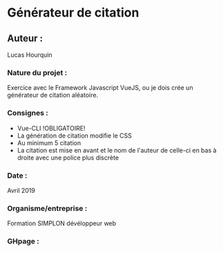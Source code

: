 # Générateur de citation

## Auteur :

Lucas Hourquin

### Nature du projet :

Exercice avec le Framework Javascript VueJS, ou je dois crée un générateur de citation aléatoire.

### Consignes :

* Vue-CLI !OBLIGATOIRE!
* La génération de citation modifie le CSS
* Au minimum 5 citation
* La citation est mise en avant et le nom de l'auteur de celle-ci en bas à droite avec une police plus discrète

### Date :

Avril 2019

### Organisme/entreprise : 

Formation SIMPLON dévéloppeur web 



### GHpage : 